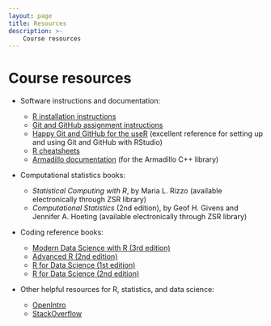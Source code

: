 ```yaml
---
layout: page
title: Resources
description: >-
    Course resources
---
```


# Course resources

* Software instructions and documentation:

    * [R installation instructions](https://sta379-s25.github.io/resources/r_installation/)
    * [Git and GitHub assignment instructions](https://sta379-s25.github.io/resources/github_instructions/)
    * [Happy Git and GitHub for the useR](https://happygitwithr.com/) (excellent reference for setting up and using Git and GitHub with RStudio)
    * [R cheatsheets](https://posit.co/resources/cheatsheets/)
    * [Armadillo documentation](https://arma.sourceforge.net/docs.html) (for the Armadillo C++ library)
    
* Computational statistics books:

    * *Statistical Computing with R*, by Maria L. Rizzo (available electronically through ZSR library)
    * *Computational Statistics* (2nd edition), by Geof H. Givens and Jennifer A. Hoeting (available electronically through ZSR library)

* Coding reference books:

	* [Modern Data Science with R (3rd edition)](https://mdsr-book.github.io/mdsr3e/)
	* [Advanced R (2nd edition)](https://adv-r.hadley.nz/index.html)
	* [R for Data Science (1st edition)](https://r4ds.had.co.nz/)
	* [R for Data Science (2nd edition)](https://r4ds.hadley.nz/)

* Other helpful resources for R, statistics, and data science:

    * [OpenIntro](https://www.openintro.org/book/os/)
    * [StackOverflow](https://stackoverflow.com/) 